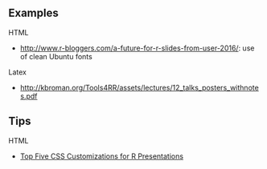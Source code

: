 ## Examples

HTML

* http://www.r-bloggers.com/a-future-for-r-slides-from-user-2016/: use of clean Ubuntu fonts

Latex

* http://kbroman.org/Tools4RR/assets/lectures/12_talks_posters_withnotes.pdf

## Tips

HTML

* [Top Five CSS Customizations for R Presentations](http://rstudio-pubs-static.s3.amazonaws.com/27777_55697c3a476640caa0ad2099fe914ae5.html#/)

